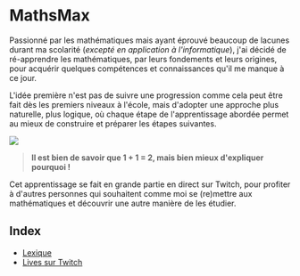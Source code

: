 # MathsMax

Passionné par les mathématiques mais ayant éprouvé beaucoup de lacunes durant ma scolarité (_excepté en application à l'informatique_), j'ai décidé de ré-apprendre les mathématiques, par leurs fondements et leurs origines, pour acquérir quelques compétences et connaissances qu'il me manque à ce jour.

L'idée première n'est pas de suivre une progression comme cela peut être fait dès les premiers niveaux à l'école, mais d'adopter une approche plus naturelle, plus logique, où chaque étape de l'apprentissage abordée permet au mieux de construire et préparer les étapes suivantes.

![](https://nsa40.casimages.com/img/2021/01/23/210123055211418535.jpg)

> **Il est bien de savoir que 1 + 1 = 2, mais bien mieux d'expliquer pourquoi !**

Cet apprentissage se fait en grande partie en direct sur Twitch, pour profiter à d'autres personnes qui souhaitent comme moi se (re)mettre aux mathématiques et découvrir une autre manière de les étudier.

## Index

+ [Lexique]()
+ [Lives sur Twitch](https://github.com/jasonchampagne/MathsMax/blob/main/lives-twitch.md)
